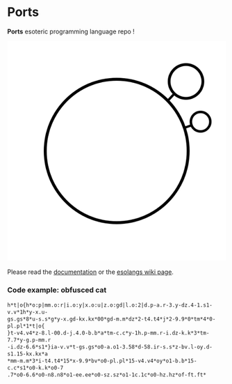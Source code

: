 # Ports
**Ports** esoteric programming language repo !


![Ports logo](/logo/logo.svg)


Please read the [documentation](https://github.com/anima-libera/ports/blob/master/ports-doc.pdf) or the [esolangs wiki page](https://esolangs.org/wiki/Ports).


### Code example: obfusced cat
```
h*t|o{h*o:p|mm.o:r|i.o:y|x.o:u|z.o:gd|l.o:2|d.p-a.r-3.y-dz.4-1.s1-v.v*1h*y-x.u-
gs.gs*8*u-s.s*g*y-x.gd-kx.kx*00*gd-m.m*dz*2-t4.t4*j*2-9.9*0*tm*4*0-pl.pl*1*t|o{
}t-v4.v4*z-8.l-00.d-j.4.0-b.b*a*tm-c.c*y-1h.p-mm.r-i.dz-k.k*3*tm-7.7*y-g.p-mm.r
-i.dz-6.6*s1*}ia-v.v*t-gs.gs*o0-a.o1-3.58*d-58.ir-s.s*z-bv.l-oy.d-s1.15-kx.kx*a
*mm-m.m*3*i-t4.t4*15*x-9.9*bv*o0-pl.pl*15-v4.v4*oy*o1-b.b*15-c.c*s1*o0-k.k*o0-7
.7*o0-6.6*o0-n8.n8*o1-ee.ee*o0-sz.sz*o1-1c.1c*o0-hz.hz*of-ft.ft*
```
